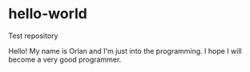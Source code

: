 # hello-world
Test repository

Hello!
My name is Orlan and I'm just into the programming. I hope I will become a very good programmer.
